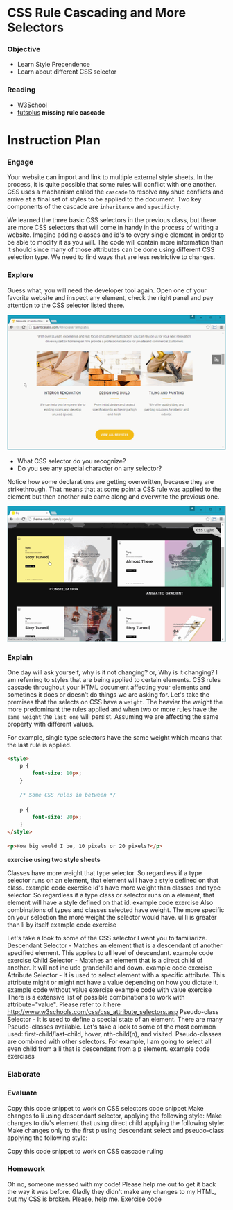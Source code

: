 # CSS Rule Cascading and More Selectors

### Objective
* Learn Style Precendence
* Learn about different CSS selector 

### Reading
* [W3School](http://www.w3schools.com/cssref/css_selectors.asp)
* [tutsplus](http://code.tutsplus.com/tutorials/the-30-css-selectors-you-must-memorize--net-16048)
**missing rule cascade**

# Instruction Plan

### Engage

Your website can import and link to multiple external style sheets. In the process, it is quite possible that some rules will conflict with one another. CSS uses a machanism called the `cascade` to resolve any shuc conflicts and arrive at a final set of styles to be applied to the document. Two key components of the cascade are `inheritance` and `specificty`.

We learned the three basic CSS selectors in the previous class, but there are more CSS selectors that will come in handy in the process of writing a website. Imagine adding classes and id's to every single element in order to be able to modify it as you will. The code will contain more information than it should since many of those attributes can be done using different CSS selection type. We need to find ways that are less restrictive to changes.

### Explore
Guess what, you will need the developer tool again. Open one of your favorite website and inspect any element, check the right panel and pay attention to the CSS selector listed there.

![CSS selector list](../images/css-selectors.gif)

* What CSS selector do you recognize? 
* Do you see any special character on any selector?

Notice how some declarations are getting overwritten, because they are strikethrough. That means that at some point a CSS rule was applied to the element but then another rule came along and overwrite the previous one.

![Strikethrough](../images/strikethrough.gif)

### Explain

One day will ask yourself, why is it not changing? or, Why is it changing? I am referring to styles that are being applied to certain elements. CSS rules cascade throughout your HTML document affecting your elements and sometines it does or doesn’t do things we are asking for. Let's take the premises that the selects on CSS have a `weight`. The heavier the weight the more predominant the rules applied and when two or more rules have the `same weight` the `last one` will persist. Assuming we are affecting the same property with different values.

For example, single type selectors have the same weight which means that the last rule is applied.

```html
<style>
    p {
        font-size: 10px;
    }
    
    /* Some CSS rules in between */
    
    p {
        font-size: 20px;
    }
</style>

<p>How big would I be, 10 pixels or 20 pixels?</p>

```
**exercise using two style sheets**

Classes have more weight that type selector. So regardless if a type selector runs on an element, that element will have a style defined on that class.
example code
exercise
Id's have more weight than classes and type selector. So regardless if a type class or selector runs on a element, that element will have a style defined on that id.
example code
exercise
Also combinations of types and classes selected have weight. The more specific on your selection the more weight the selector would have. ul li is greater than li by itself
example code
exercise


Let's take a look to some of the CSS selector I want you to familiarize.
Descendant Selector - Matches an element that is a descendant of another specified element. This applies to all level of descendant.
example code
exercise
Child Selector - Matches an element that is a direct child of another. It will not include grandchild and down.
example code
exercise
Attribute Selector - It is used to select element with a specific attribute. This attribute might or might not have a value depending on how you dictate it.
example code without value
exercise
example code with value
exercise
There is a extensive list of possible combinations to work with attribute="value". Please refer to it here http://www.w3schools.com/css/css_attribute_selectors.asp
Pseudo-class Selector - It is used to define a special state of an element. There are many Pseudo-classes available. Let's take a look to some of the most common used: first-child/last-child, hover, nth-child(n), and visited. Pseudo-classes are combined with other selectors. For example, I am going to select all even child from a li that is descendant from a p element.
example code
exercises

### Elaborate

### Evaluate
Copy this code snippet to work on CSS selectors
code snippet
Make changes to li using descendant selector, applying the following style: 
Make changes to div's element that using direct child applying the following style:
Make changes only to the first p using descendant select and pseudo-class applying the following style:

Copy this code snippet to work on CSS cascade ruling

### Homework
Oh no, someone messed with my code! Please help me out to get it back the way it was before. Gladly they didn't make any changes to my HTML, but my CSS is broken. Please, help me. 
Exercise code
